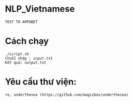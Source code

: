 # NLP_Vietnamese
```
TEXT TO ARPABET
```
# Cách chạy
```
./script.sh
Chuỗi nhập : input.txt
Kết quả: output.txt
```
# Yêu cầu thư viện:
```
re, underthesea (https://github.com/magizbox/underthesea)
```